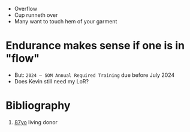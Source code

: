 - Overflow
- Cup runneth over
- Many want to touch hem of your garment

# Endurance makes sense if one is in "flow"
- But: `2024 – SOM Annual Required Training` due before July 2024
- Does Kevin still need my LoR?

# Bibliography
1. [87yo](https://karger.com/cnd/article/14/1/122/910234) living donor
